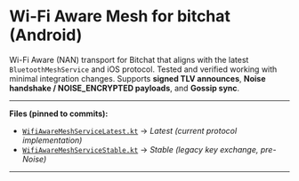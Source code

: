 # Wi-Fi Aware Mesh for bitchat (Android)

Wi-Fi Aware (NAN) transport for Bitchat that aligns with the latest `BluetoothMeshService` and iOS protocol. Tested and verified working with minimal integration changes. 
Supports **signed TLV announces**, **Noise handshake / NOISE_ENCRYPTED payloads**, and **Gossip sync**. 

---

**Files (pinned to commits):**
- [`WifiAwareMeshServiceLatest.kt`](https://github.com/permissionlesstech/bitchat-android/commit/6546943cf7bc727b03b6a96c74a07949bb2ddb7a) → *Latest (current protocol implementation)*
- [`WifiAwareMeshServiceStable.kt`](https://github.com/permissionlesstech/bitchat-android/commit/013f0c00cf3ca1b7942fda6f1dac6f3e84b721f2) → *Stable (legacy key exchange, pre-Noise)*

---
